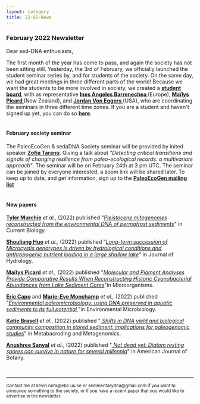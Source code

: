 ```yaml
---
layout: category
title: 22-02-News
---
```


<div class="section">
<h3 class="section-title underline">February 2022 Newsletter</h3>
</div>

<p>Dear sed-DNA enthusiasts,</p>

<div class="intro">
  <p> The first month of the year has come to pass, and again the society has not been sitting still. Yesterday, the 3rd of February, we officially launched the student seminar series by, and for students of the society. On the same day, we had great meetings in three different parts of the world! Because we want the students to be more involved in society, we created a <a href="https://sedadna.github.io/category/board.html" target="_blank"><b> student board</b></a>, with as representative  <a href="https://genev.unige.ch/research/people/ines-barrenechea" target="_blank"><b> Ines Angeles Barrenechea </b></a> (Europe), <a href="https://www.researchgate.net/profile/Mailys-Picard" target="_blank"><b> Maïlys Picard </b></a> (New Zealand), and <a href="https://sites.google.com/view/jvoneggers/home" target="_blank"><b> Jordan Von Eggers </b></a> (USA), who are coordinating the seminars in three different time zones. If you are a student and haven't signed up yet, you can do so <a href="https://docs.google.com/forms/d/e/1FAIpQLSd76fI_R9WzA_nF8CwvPdsP-bklzDnxQ3JLLl_1wWm3pufCxg/viewform" target="_blank"><b> here</b></a>.   
<br>
 <br>
<div class="intro">
<h4 class="section-title underline">February society seminar</h4><p>The PaleoEcoGen & sedaDNA Society seminar will be provided by inited speaker <a href="https://zofiaecaterinataranu.weebly.com" target="_blank"><b>Zofia Taranu</b></a>. Giving a talk about <i> "Detecting critical transitions and signals of changing resilience from paleo-ecological records: a multivariate approach"</i>. The seminar will be on February 24th at 3 pm UTC. The seminar can be joined by everyone interested, a zoom link will be shared later. To keep up to date, and get information, sign up to the <a href="https://listserv.unibe.ch/mailman/listinfo/paleoecogen.pages" target="_blank"><b>PaleoEcoGen mailing list</b></a>

<br>
<br>
<div class="intro">
<h4 class="section-title underline">New papers</h4>

<p><a href="https://scholar.google.se/citations?hl=en&user=EEsWflEAAAAJ&view_op=list_works&alert_preview_top_rm=2&sortby=pubdate" target="_blank"><b>Tyler Murchie</b></a> <i>et al.,</i> (2022) published "<a href="https://doi.org/10.1016/j.cub.2021.12.023" target="_blank"><u><i>Pleistocene mitogenomes reconstructed from the environmental DNA of permafrost sediments</i></u></a>" in Current Biology.</p>

<p><a href="https://www.researchgate.net/profile/Shouliang-Huo" target="_blank"><b>Shouliang Huo</b></a> <i>et al.,</i> (2022) published "<a href="https://doi.org/10.1016/j.jhydrol.2022.127451" target="_blank"><u><i>Long-term succession of Microcystis genotypes is driven by hydrological conditions and anthropogenic nutrient loading in a large shallow lake</i></u></a>" in Journal of Hydrology.</p>

<p><a href="https://www.researchgate.net/profile/Mailys-Picard" target="_blank"><b>Maïlys Picard</b></a> <i>et al.,</i> (2022) published "<a href="https://doi.org/10.3390/microorganisms10020279" target="_blank"><u><i>Molecular and Pigment Analyses Provide Comparative Results When Reconstructing Historic Cyanobacterial Abundances from Lake Sediment Cores</i></u></a>"in Microorganisms.</p>

<p><a href="https://ercapo.wixsite.com/sedadna-society/ericcapo" target="_blank"><b>Eric Capo</b></a> and <a href="https://marie-evemonchamp.weebly.com" target="_blank"><b>Marie-Eve Monchamp</b></a> <i>et al.,</i> (2022) published "<a href="https://www.researchgate.net/publication/357974275_Environmental_paleomicrobiology_using_DNA_preserved_in_aquatic_sediments_to_its_full_potential" target="_blank"><u><i>Environmental paleomicrobiology: using DNA preserved  in aquatic sediments to its full potential </i></u></a>"in Environmental Microbiology.</p>

<p><a href="https://www.researchgate.net/profile/Katie-Brasell" target="_blank"><b>Katie Brasell</b></a> <i>et al.,</i> (2022) published "<a href="https://doi.org/10.3897/mbmg.6.78128" target="_blank"><u><i> Shifts in DNA yield and biological community composition in stored sediment: implications for paleogenomic studies</i></u></a>" in Metabacroding and Metagenomics.</p>

<p><a href="https://scholar.google.com/citations?user=YVPDG9EAAAAJ" target="_blank"><b>Anushree Sanyal</b></a> <i>et al.,</i> (2022) published "<a href="https://doi.org/10.1002/ajb2.1780" target="_blank"><u><i> Not dead yet: Diatom resting spores can survive in nature for several millennia</i></u></a>" in  American Journal of Botany.</p>

<br>
<hr />
<p><small>Contact me at kevin.nota@ebc.uu.se or sedimentarydna@gmail.com if you want to announce something to the society, or if you have a recent paper that you would like to advertise in the newsletter.</small></p>

